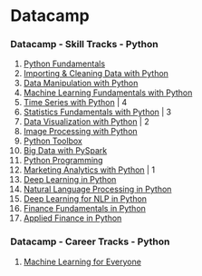 # Datacamp

### Datacamp - Skill Tracks - Python
1. [Python Fundamentals](https://learn.datacamp.com/skill-tracks/python-fundamentals?version=1)
2. [Importing & Cleaning Data with Python](https://learn.datacamp.com/skill-tracks/importing-cleaning-data-with-python)
3. [Data Manipulation with Python](https://learn.datacamp.com/skill-tracks/data-manipulation-with-python)
4. [Machine Learning Fundamentals with Python](https://learn.datacamp.com/skill-tracks/machine-learning-fundamentals-with-python?version=1)
5. [Time Series with Python](https://learn.datacamp.com/skill-tracks/time-series-with-python) | 4
6. [Statistics Fundamentals with Python](https://learn.datacamp.com/skill-tracks/statistics-fundamentals-with-python) | 3
7. [Data Visualization with Python](https://learn.datacamp.com/skill-tracks/data-visualization-with-python) | 2
8. [Image Processing with Python](https://learn.datacamp.com/skill-tracks/image-processing)
9. [Python Toolbox](https://learn.datacamp.com/skill-tracks/python-toolbox)
10. [Big Data with PySpark](https://learn.datacamp.com/skill-tracks/big-data-with-pyspark)
11. [Python Programming](https://learn.datacamp.com/skill-tracks/python-programming)
12. [Marketing Analytics with Python](https://learn.datacamp.com/skill-tracks/marketing-analytics-with-python) | 1
13. [Deep Learning in Python](https://learn.datacamp.com/skill-tracks/deep-learning-in-python)
14. [Natural Language Processing in Python](https://learn.datacamp.com/skill-tracks/natural-language-processing-in-python)
15. [Deep Learning for NLP in Python](https://learn.datacamp.com/skill-tracks/deep-learning-for-nlp-in-python)
16. [Finance Fundamentals in Python](https://learn.datacamp.com/skill-tracks/finance-fundamentals-in-python)
17. [Applied Finance in Python](https://learn.datacamp.com/skill-tracks/applied-finance-in-python)

### Datacamp - Career Tracks - Python
1. [Machine Learning for Everyone](https://learn.datacamp.com/career-tracks/machine-learning-for-everyone)
